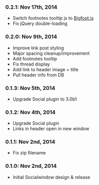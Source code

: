 ### 0.2.1: Nov 17th, 2014
* Switch footnotes tooltip js to [Bigfoot.js](http://www.bigfootjs.com/)
* Fix jQuery double-loading

### 0.2.0: Nov 9th, 2014
* Improve link post styling
* Major spacing cleanup/improvement
* Add footnotes tooltip
* Fix thread display
* Add link to header image + title
* Pull header info from DB

### 0.1.3: Nov 5th, 2014
* Upgrade Social plugin to 3.0b1

### 0.1.2: Nov 4th, 2014
* Upgrade Social plugin
* Links in header open in new window

### 0.1.1: Nov 2nd, 2014
* Fix zip filename

### 0.1.0: Nov 2nd, 2014
* Initial Socialwindow design & release
